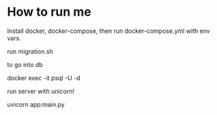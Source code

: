 # How to run me

Install docker, docker-compose, then run docker-compose.yml with env vars.

run migration.sh

to go into db 

docker exec -it <container> psql -U <user> -d <db>

run server with unicorn!

uvicorn app:main.py 



